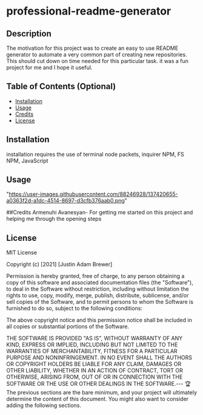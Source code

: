 # professional-readme-generator

## Description
The motivation for this project was to create an easy to use README generator to automate a very common part of creating new repositories. This should cut down
on time needed for this particular task. it was a fun project for me and I hope it useful.

## Table of Contents (Optional)
- [Installation](#installation)
- [Usage](#usage)
- [Credits](#credits)
- [License](#license)
## Installation
installation requires the use of terminal node packets, inquirer NPM, FS NPM, JavaScript
## Usage

"https://user-images.githubusercontent.com/88246928/137420655-a0363f2d-a1dc-4514-8697-d3cfb376aab0.png"

##Credits
Armenuhi Avanesyan- For getting me started on this project and helping me through the opening steps

## License
MIT License

Copyright (c) [2021] [Justin Adam Brewer]

Permission is hereby granted, free of charge, to any person obtaining a copy
of this software and associated documentation files (the "Software"), to deal
in the Software without restriction, including without limitation the rights
to use, copy, modify, merge, publish, distribute, sublicense, and/or sell
copies of the Software, and to permit persons to whom the Software is
furnished to do so, subject to the following conditions:

The above copyright notice and this permission notice shall be included in all
copies or substantial portions of the Software.

THE SOFTWARE IS PROVIDED "AS IS", WITHOUT WARRANTY OF ANY KIND, EXPRESS OR
IMPLIED, INCLUDING BUT NOT LIMITED TO THE WARRANTIES OF MERCHANTABILITY,
FITNESS FOR A PARTICULAR PURPOSE AND NONINFRINGEMENT. IN NO EVENT SHALL THE
AUTHORS OR COPYRIGHT HOLDERS BE LIABLE FOR ANY CLAIM, DAMAGES OR OTHER
LIABILITY, WHETHER IN AN ACTION OF CONTRACT, TORT OR OTHERWISE, ARISING FROM,
OUT OF OR IN CONNECTION WITH THE SOFTWARE OR THE USE OR OTHER DEALINGS IN THE
SOFTWARE.---
🏆 The previous sections are the bare minimum, and your project will ultimately determine the content of this document. You might also want to consider adding the following sections.
